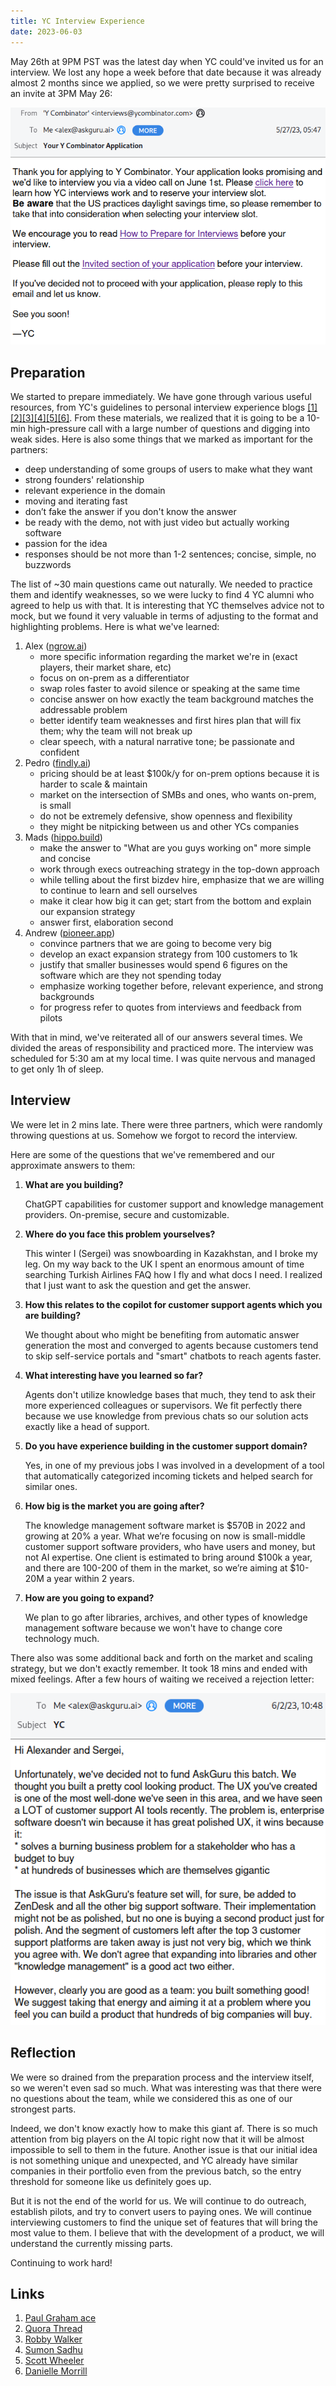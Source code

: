 ```yaml
---
title: YC Interview Experience
date: 2023-06-03
---
```


May 26th at 9PM PST was the latest day when YC could've invited us for an interview.
We lost any hope a week before that date because it was already almost 2 months since we applied, so we were pretty surprised to receive an invite at 3PM May 26:

![](./images/yc-interview-s23-invite.png)

## Preparation

We started to prepare immediately. We have gone through various useful resources, from YC's guidelines to personal interview experience blogs [[1]](http://paulgraham.com/ace.html)[[2]](http://www.quora.com/What-is-it-like-to-interview-with-Y-Combinator)[[3]](http://drraw.blogspot.com/2007/04/ycombinator-advice-interview-tips.html)[[4]](http://sharpshoot.blogspot.com/2009/04/so-you-got-y-combinator-interview-now.html)[[5]](http://blog.directededge.com/2009/11/05/the-interview-with-y-combinator-thats-not/)[[6]](http://www.daniellemorrill.com/2013/04/thoughts-on-yc-interview-prep/).
From these materials, we realized that it is going to be a 10-min high-pressure call with a large number of questions and digging into weak sides. Here is also some things that we marked as important for the partners:

- deep understanding of some groups of users to make what they want
- strong founders' relationship
- relevant experience in the domain
- moving and iterating fast
- don’t fake the answer if you don't know the answer
- be ready with the demo, not with just video but actually working software
- passion for the idea
- responses should be not more than 1-2 sentences; concise, simple, no buzzwords

The list of ~30 main questions came out naturally. We needed to practice them and identify weaknesses, so we were lucky to find 4 YC alumni who agreed to help us with that. It is interesting that YC themselves advice not to mock, but we found it very valuable in terms of adjusting to the format and highlighting problems. Here is what we've learned:

1. Alex ([ngrow.ai](https://ngrow.ai))
   - more specific information regarding the market we're in (exact players, their market share, etc)
   - focus on on-prem as a differentiator
   - swap roles faster to avoid silence or speaking at the same time
   - concise answer on how exactly the team background matches the addressable problem
   - better identify team weaknesses and first hires plan that will fix them; why the team will not break up
   - clear speech, with a natural narrative tone; be passionate and confident
2. Pedro ([findly.ai](https://findly.ai))
   - pricing should be at least $100k/y for on-prem options because it is harder to scale & maintain
   - market on the intersection of SMBs and ones, who wants on-prem, is small
   - do not be extremely defensive, show openness and flexibility
   - they might be nitpicking between us and other YCs companies
3. Mads ([hippo.build](https://www.hippo.build/))
   - make the answer to "What are you guys working on" more simple and concise
   - work through execs outreaching strategy in the top-down approach
   - while telling about the first bizdev hire, emphasize that we are willing to continue to learn and sell ourselves
   - make it clear how big it can get; start from the bottom and explain our expansion strategy
   - answer first, elaboration second
4. Andrew ([pioneer.app](https://pioneer.app/))
   - convince partners that we are going to become very big
   - develop an exact expansion strategy from 100 customers to 1k
   - justify that smaller businesses would spend 6 figures on the software which are they not spending today
   - emphasize working together before, relevant experience, and strong backgrounds
   - for progress refer to quotes from interviews and feedback from pilots

With that in mind, we've reiterated all of our answers several times.
We divided the areas of responsibility and practiced more.
The interview was scheduled for 5:30 am at my local time.
I was quite nervous and managed to get only 1h of sleep.

## Interview

We were let in 2 mins late. There were three partners, which were randomly throwing questions at us. Somehow we forgot to record the interview.

Here are some of the questions that we've remembered and our approximate answers to them:

1. **What are you building?**

   ChatGPT capabilities for customer support and knowledge management providers. On-premise, secure and customizable.

2. **Where do you face this problem yourselves?**

   This winter I (Sergei) was snowboarding in Kazakhstan, and I broke my leg. On my way back to the UK I spent an enormous amount of time searching Turkish Airlines FAQ how I fly and what docs I need. I realized that I just want to ask the question and get the answer.

3. **How this relates to the copilot for customer support agents which you are building?**

   We thought about who might be benefiting from automatic answer generation the most and converged to agents because customers tend to skip self-service portals and "smart" chatbots to reach agents faster.

4. **What interesting have you learned so far?**

   Agents don't utilize knowledge bases that much, they tend to ask their more experienced colleagues or supervisors. We fit perfectly there because we use knowledge from previous chats so our solution acts exactly like a head of support.

5. **Do you have experience building in the customer support domain?**

   Yes, in one of my previous jobs I was involved in a development of a tool that automatically categorized incoming tickets and helped search for similar ones.

6. **How big is the market you are going after?**

   The knowledge management software market is $570B in 2022 and growing at 20% a year. What we’re focusing on now is small-middle customer support software providers, who have users and money, but not AI expertise. One client is estimated to bring around $100k a year, and there are 100-200 of them in the market, so we’re aiming at $10-20M a year within 2 years.

7. **How are you going to expand?**

   We plan to go after libraries, archives, and other types of knowledge management software because we won't have to change core technology much.

There also was some additional back and forth on the market and scaling strategy, but we don't exactly remember. It took 18 mins and ended with mixed feelings. After a few hours of waiting we received a rejection letter:

![](./images/yc-interview-s23-reject.png)

## Reflection

We were so drained from the preparation process and the interview itself, so we weren't even sad so much. What was interesting was that there were no questions about the team, while we considered this as one of our strongest parts.

Indeed, we don't know exactly how to make this giant af. There is so much attention from big players on the AI topic right now that it will be almost impossible to sell to them in the future. Another issue is that our initial idea is not something unique and unexpected, and YC already have similar companies in their portfolio even from the previous batch, so the entry threshold for someone like us definitely goes up.

But it is not the end of the world for us. We will continue to do outreach, establish pilots, and try to convert users to paying ones. We will continue interviewing customers to find the unique set of features that will bring the most value to them. I believe that with the development of a product, we will understand the currently missing parts.

Continuing to work hard!

## Links

1. [Paul Graham ace](http://paulgraham.com/ace.html)
2. [Quora Thread](http://www.quora.com/What-is-it-like-to-interview-with-Y-Combinator)
3. [Robby Walker](http://drraw.blogspot.com/2007/04/ycombinator-advice-interview-tips.html)
4. [Sumon Sadhu](http://sharpshoot.blogspot.com/2009/04/so-you-got-y-combinator-interview-now.html)
5. [Scott Wheeler](http://blog.directededge.com/2009/11/05/the-interview-with-y-combinator-thats-not/)
6. [Danielle Morrill](http://www.daniellemorrill.com/2013/04/thoughts-on-yc-interview-prep/)
